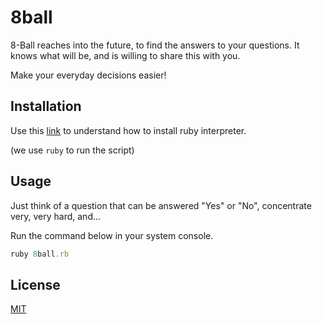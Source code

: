 # 8ball
8-Ball reaches into the future, to find the answers to your questions. It knows what will be, and is willing to share this with you.

Make your everyday decisions easier!

## Installation

Use this  [link](https://www.ruby-lang.org/en/documentation/installation/) to understand how to install ruby interpreter.

(we use `ruby` to run the script)
## Usage
Just think of a question that can be answered "Yes" or "No", concentrate very, very hard, and...

Run the command below in your system console.
```ruby
ruby 8ball.rb
```

## License
[MIT](https://choosealicense.com/licenses/mit/)
